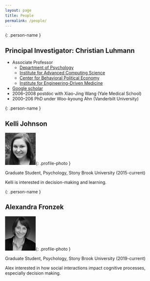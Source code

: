 ```yaml
---
layout: page
title: People
permalink: /people/
---
```


{: .person-name }
## Principal Investigator: Christian Luhmann

* Associate Professor
  * [Department of Psychology](https://www.stonybrook.edu/psychology/)
  * [Institute for Advanced Computing Science](https://www.iacs.stonybrook.edu/)
  * [Center for Behavioral Political Economy](https://www.stonybrook.edu/commcms/cbpe/)
  * [Institute for Engineering-Driven Medicine](https://www.stonybrook.edu/commcms/iedm/)
* [Google scholar](http://scholar.google.com/citations?user=gFX4QEkAAAAJ)
* 2006–2008 postdoc with Xiao-Jing Wang (Yale Medical School)
* 2000–206 PhD under Woo-kyoung Ahn (Vanderbilt University)

{: .person-name }
## Kelli Johnson
![Kelli Johnson](/images/kelli.jpg){: .profile-photo }

Graduate Student, Psychology, Stony Brook University (2015-current)

Kelli is interested in decision-making and learning. 

{: .person-name }
## Alexandra Fronzek
![Alexandra Fronzek](/images/alex.png){: .profile-photo }

Graduate Student, Psychology, Stony Brook University (2019-current)

Alex interested in how social interactions impact cognitive processes, especially decision making. 
